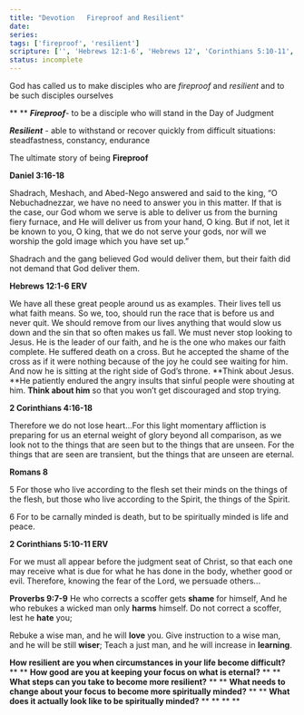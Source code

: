 ```yaml
---
title: "Devotion   Fireproof and Resilient"
date: 
series: 
tags: ['fireproof', 'resilient']
scripture: ['', 'Hebrews 12:1-6', 'Hebrews 12', 'Corinthians 5:10-11', 'Romans 8', 'Proverbs 9:7-9', 'Proverbs 9', 'Daniel 3', 'Corinthians 5', 'Corinthians 4', 'Daniel 3:16-18', '2', 'Corinthians 4:16-18']
status: incomplete
---
```


God has called us to make disciples who are *fireproof* and *resilient* and to be such disciples ourselves

**
**
***Fireproof***- to be a disciple who will stand in the Day of Judgment

***Resilient*** - able to withstand or recover quickly from difficult situations: steadfastness, constancy, endurance

The ultimate story of being **Fireproof**

**Daniel 3:16-18**

Shadrach, Meshach, and Abed-Nego answered and said to the king, “O Nebuchadnezzar, we have no need to answer you in this matter. If that is the case, our God whom we serve is able to deliver us from the burning fiery furnace, and He will deliver us from your hand, O king. But if not, let it be known to you, O king, that we do not serve your gods, nor will we worship the gold image which you have set up.”

Shadrach and the gang believed God would deliver them, but their faith did not demand that God deliver them.

**Hebrews 12:1-6 ERV**

We have all these great people around us as examples. Their lives tell us what faith means. So we, too, should run the race that is before us and never quit. We should remove from our lives anything that would slow us down and the sin that so often makes us fall. We must never stop looking to Jesus. He is the leader of our faith, and he is the one who makes our faith complete. He suffered death on a cross. But he accepted the shame of the cross as if it were nothing because of the joy he could see waiting for him. And now he is sitting at the right side of God’s throne. **Think about Jesus. **He patiently endured the angry insults that sinful people were shouting at him. **Think about him** so that you won’t get discouraged and stop trying.

**2 Corinthians 4:16-18**

Therefore we do not lose heart...For this light momentary affliction is preparing for us an eternal weight of glory beyond all comparison, as we look not to the things that are seen but to the things that are unseen. For the things that are seen are transient, but the things that are unseen are eternal.

**Romans 8**

5 For those who live according to the flesh set their minds on the things of the flesh, but those who live according to the Spirit, the things of the Spirit.

6 For to be carnally minded is death, but to be spiritually minded is life and peace.

**2 Corinthians 5:10-11 ERV**

For we must all appear before the judgment seat of Christ, so that each one may receive what is due for what he has done in the body, whether good or evil. Therefore, knowing the fear of the Lord, we persuade others...

**Proverbs 9:7-9**
He who corrects a scoffer gets **shame** for himself,
And he who rebukes a wicked man only **harms** himself.
Do not correct a scoffer, lest he **hate** you;

Rebuke a wise man, and he will **love** you.
Give instruction to a wise man, and he will be still **wiser**;
Teach a just man, and he will increase in **learning**.

**How resilient are you when circumstances in your life become difficult?**
**
**
**How good are you at keeping your focus on what is eternal?**
**
**
**What steps can you take to become more resilient?**
**
**
**What needs to change about your focus to become more spiritually minded?**
**
**
**What does it actually look like to be spiritually minded?**
**
**
**
**